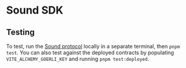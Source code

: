 # Sound SDK

## Testing

To test, run the [Sound protocol](https://github.com/soundxyz/sound-protocol) locally in a separate terminal, then `pnpm test`. You can also test against the deployed contracts by populating `VITE_ALCHEMY_GOERLI_KEY` and running `pnpm test:deployed`.
